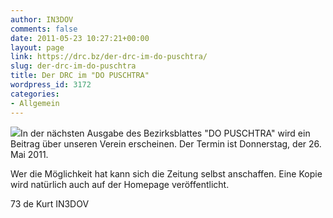 ```yaml
---
author: IN3DOV
comments: false
date: 2011-05-23 10:27:21+00:00
layout: page
link: https://drc.bz/der-drc-im-do-puschtra/
slug: der-drc-im-do-puschtra
title: Der DRC im "DO PUSCHTRA"
wordpress_id: 3172
categories:
- Allgemein
---
```


[![](https://drc.bz/wp-content/uploads/2011/05/puschtra1.jpg)](https://drc.bz/wp-content/uploads/2011/05/puschtra1.jpg)In der nächsten Ausgabe des Bezirksblattes "DO PUSCHTRA" wird ein Beitrag über unseren Verein erscheinen. Der Termin ist Donnerstag, der 26. Mai 2011.




Wer die Möglichkeit hat kann sich die Zeitung selbst anschaffen. Eine Kopie wird natürlich auch auf der Homepage veröffentlicht.




73 de Kurt IN3DOV
